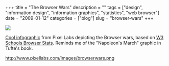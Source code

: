 +++
title = "The Browser Wars"
description = ""
tags = ["design", "information design", "information graphics", "statistics", "web browser"]
date = "2009-01-12"
categories = ["blog"]
slug = "browser-wars"
+++



  <div class="notebook-screenshot"><a href="http://www.pixellabs.com/images/browserwars.png"><img src="//media.konigi.com/bluga/wt496b34f02e34e.jpg"/></a></div><p><a href="http://www.pixellabs.com/images/browserwars.png">Cool infographic</a> from Pixel Labs depicting the Browser wars, based on <a href="http://www.w3shools.com/browsers/browser_stats.asp">W3 Schools Browser Stats</a>. Reminds me of the "Napoleon's March" graphic in Tufte's book.</p>
    
  <a href="http://www.pixellabs.com/images/browserwars.png">http://www.pixellabs.com/images/browserwars.png</a>

